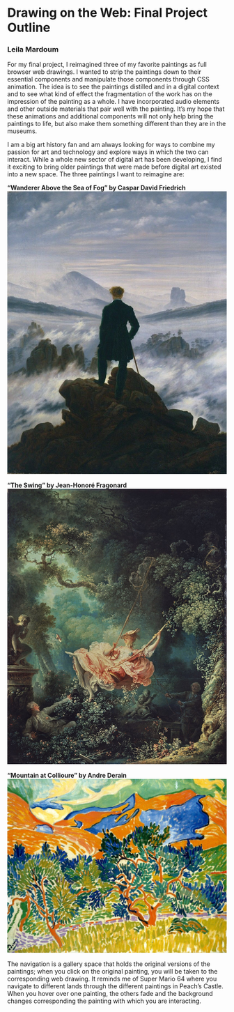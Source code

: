 # Drawing on the Web: Final Project Outline
### Leila Mardoum
For my final project, I reimagined three of my favorite paintings as full browser web drawings. I wanted to strip the paintings down to their essential components and manipulate those components through CSS animation. The idea is to see the paintings distilled and in a digital context and to see what kind of effect the fragmentation of the work has on the impression of the painting as a whole. I have incorporated audio elements and other outside materials that pair well with the painting. It’s my hope that these animations and additional components will not only help bring the paintings to life, but also make them something different than they are in the museums. 

I am a big art history fan and am always looking for ways to combine my passion for art and technology and explore ways in which the two can interact. While a whole new sector of digital art has been developing, I find it exciting to bring older paintings that were made before digital art existed into a new space. The three paintings I want to reimagine are:

__“Wanderer Above the Sea of Fog” by Caspar David Friedrich__
![Wanderer Above the Sea of Fog](./resources/fog.jpeg)

__“The Swing” by Jean-Honoré Fragonard__
![The Swing](./resources/the_swing.jpg)

__“Mountain at Collioure” by Andre Derain__
![Mountains at Collioure](./resources/mountains_at_collioure.jpg)

The navigation is a gallery space that holds the original versions of the paintings; when you click on the original painting, you will be taken to the corresponding web drawing. It reminds me of Super Mario 64 where you navigate to different lands through the different paintings in Peach’s Castle. When you hover over one painting, the others fade and the background changes corresponding the painting with which you are interacting.
